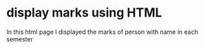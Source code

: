 # display marks using HTML

In this html page I displayed the marks of person with name  in each semester
